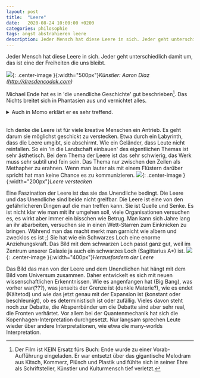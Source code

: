```yaml
---
layout: post
title:  "Leere"
date:   2020-08-24 10:00:00 +0200
categories: philosophie
tags: angst abstrahieren leere
description: Jeder Mensch hat diese Leere in sich. Jeder geht unterschiedlich damit um, das ist eine der Freiheiten die uns bleibt.
---
```


Jeder Mensch hat diese Leere in sich. Jeder geht unterschiedlich damit um, das ist eine der Freiheiten die uns bleibt.

![]({{'/assets/images/leere.jpg'}}){: .center-image }{:width="500px"}*Künstler: Aaron Diaz (http://dresdencodak.com)*

Michael Ende hat es in 'die unendliche Geschichte' gut beschrieben[^1]. Das Nichts breitet sich in Phantasien aus und vernichtet alles. 

[^1]: Der Film ist KEIN Ersatz fürs Buch: Ende wurde zu einer Vorab-Aufführung eingeladen. Er war entsetzt über das gigantische Melodram aus Kitsch, Kommerz, Plüsch und Plastik und fühlte sich in seiner Ehre als Schriftsteller, Künstler und Kulturmensch tief verletzt.

<details>
<summary>Auch in Momo erklärt er es sehr treffend.</summary>
Am Anfang merkt man noch nicht viel davon. Man hat eines Tages keine Lust mehr irgendetwas zu tun. Nichts interessiert einen, man ödet sich. Aber diese Unlust verschwindet nicht wieder, sondern sie bleibt und nimmt langsam immer mehr zu. Sie wird schlimmer von Tag zu Tag, von Woche zu Woche. Man fühlt sich immer missmutiger, immer leerer im Innern, immer unzufriedener mit sich und der Welt. Dann hört nach und nach sogar dieses Gefühl auf und man fühlt gar nichts mehr. Man wird ganz gleichgültig und grau, die ganze Welt kommt einem fremd vor und geht einen nichts mehr an. Es gibt keinen Zorn mehr und keine Begeisterung, man kann sich nicht mehr freuen und nicht mehr trauern, man verlernt das Lachen und das Weinen. Dann ist es kalt geworden in einem und man kann nichts und niemand mehr lieb haben. Wenn es einmal so weit gekommen ist, dann ist die Krankheit unheilbar. Es gibt keine Rückkehr mehr. Man hastet mit leerem, grauem Gesicht umher, man ist genauso geworden wie die grauen Herren selbst. Ja, dann ist man einer der ihren. Diese Krankheit heißt: die tödliche Langeweile.
<br><br>
Die Stelle wurde auch auf geniale Art und Weise von Tua gesampelt (https://www.youtube.com/watch?v=2Wkpurnkf8I)
</details>
<br>

Ich denke die Leere ist für viele kreative Menschen ein Antrieb. Es geht darum sie möglichst geschickt zu verstecken. Etwa durch ein Labyrinth, dass die Leere umgibt, sie abschirmt. Wie ein Geländer, dass Leute nicht reinfallen. So ein 'in die Landschaft einbauen' des eigentlichen Themas ist sehr ästhetisch. Bei dem Thema der Leere ist das sehr schwierig, das Werk muss sehr subtil und fein sein. Das Thema nur zwischen den Zeilen als Methapher zu erahnen. Wenn man lauter als mit einem Flüstern darüber spricht hat man keine Chance es zu kommunizieren.
![]({{'/assets/images/leere_versteckt.jpg'}}){: .center-image }{:width="200px"}*Leere verstecken*

Eine Faszination der Leere ist das sie das Unendliche bedingt. Die Leere und das Unendliche sind beide nicht greifbar. Die Leere ist eine von den gefährlicheren Dingen auf die man treffen kann. Sie ist Quelle und Senke. Es ist nicht klar wie man mit ihr umgehen soll, viele Organisationen versuchen es, es wirkt aber immer ein bisschen wie Betrug. Man kann sich Jahre lang an ihr abarbeiten, versuchen sie in einen Wett-Starren zum Einknicken zu bringen. Während man das macht merkt man garnicht wie albern und zwecklos es ist ;) Sie hat wie ein Schwarzes Loch eine enorme Anziehungskraft. Das Bild mit dem schwarzen Loch passt ganz gut, weil im Zentrum unserer Galaxie ja auch ein schwarzes Loch (Sagittarius A\*) ist. 
![]({{'/assets/images/leere_search.jpg'}}){: .center-image }{:width="400px"}*Herausfordern der Leere*

Das Bild das man von der Leere und dem Unendlichen hat hängt mit dem Bild vom Universum zusammen. Daher entwickelt es sich mit neuen wissenschaftlichen Erkenntnissen. Wie es angenfangen hat (Big Bang), was vorher war(???), was jenseits der Grenze ist (dunkle Materie?), wie es endet (Kältetod) und wie das jetzt genau mit der Expansion ist (konstant oder beschleunigt), ob es deterministisch ist oder zufällig. Vieles davon steht noch zur Debatte, die Absperrbänder um die Debatte sind aber sehr real, die Fronten verhärtet. Vor allem bei der Quantenmechanik hat sich die Kopenhagen-Interpretation durchgesetzt. Nur langsam sprechen Leute wieder über andere Interpretationen, wie etwa die many-worlds Interpretation.
















